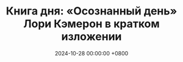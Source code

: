 ---
title: "Книга дня: «Осознанный день» Лори Кэмерон в кратком изложении"
description: >-
  🧘‍♀️ «Осознанный день» — практическое руководство Лори Кэмерон, которое помогает научиться жить здесь и сейчас, управлять стрессом и улучшать качество жизни через осознанность. Освойте осознанность с книгой Лори Кэмерон! Живите без стресса с простыми практиками. Читайте обзор!
date: 2024-10-28 00:00:00 +0800
categories: [Мышление, Конспекты-книг]
tags:
  [
    осознанный-день,
    лори-кэмерон,
    осознанность,
    саморазвитие,
    снижение-стресса,
    медитация,
    психологическое-благополучие,
    продуктивность,
    счастье,
    внутренняя-гармония,
    психология,
    личностный-рост
  ]
image: 
alt: Обзор книги Осознанный день Лори Кэмерон
fallback:
  - 
  -
---